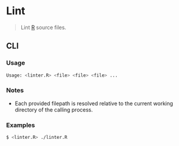 # Lint

> Lint [R][r] source files.

<section class="cli">

## CLI

<section class="usage">

### Usage

``` bash
Usage: <linter.R> <file> <file> <file> ...
```

</section>

<!-- /.usage -->


<section class="notes">

### Notes

* Each provided filepath is resolved relative to the current working directory of the calling process.

</section>

<!-- /.notes -->


<section class="examples">

### Examples

``` bash
$ <linter.R> ./linter.R
```

</section>

<!-- /.examples -->

</section>

<!-- /.cli -->


<section class="links">

[r]: https://www.r-project.org/

</section>

<!-- /.links -->
